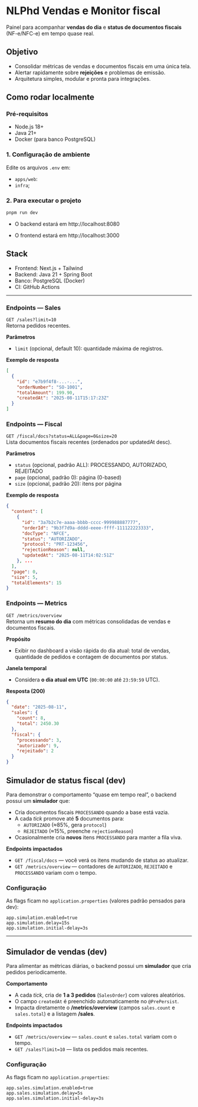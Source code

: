 # NLPhd Vendas e Monitor fiscal

Painel para acompanhar **vendas do dia** e **status de documentos fiscais** (NF-e/NFC-e) em tempo quase real.

## Objetivo
- Consolidar métricas de vendas e documentos fiscais em uma única tela.
- Alertar rapidamente sobre **rejeições** e problemas de emissão.
- Arquitetura simples, modular e pronta para integrações.

## Como rodar localmente

### Pré-requisitos
- Node.js 18+
- Java 21+
- Docker (para banco PostgreSQL)

### 1. Configuração de ambiente
Edite os arquivos `.env` em:
- `apps/web`:
- `infra`;

### 2. Para executar o projeto
```sh
pnpm run dev
```
- O backend estará em http://localhost:8080

- O frontend estará em http://localhost:3000


## Stack
- Frontend: Next.js + Tailwind
- Backend: Java 21 + Spring Boot
- Banco: PostgreSQL (Docker)
- CI: GitHub Actions

----

### Endpoints — Sales
`GET /sales?limit=10`  
Retorna pedidos recentes.

**Parâmetros**
- `limit` (opcional, default 10): quantidade máxima de registros.

**Exemplo de resposta**
```json
[
  {
    "id": "e7b9f4f8-...-...",
    "orderNumber": "SO-1001",
    "totalAmount": 199.90,
    "createdAt": "2025-08-11T15:17:23Z"
  }
]
```

### Endpoints — Fiscal
`GET /fiscal/docs?status=ALL&page=0&size=20`  
Lista documentos fiscais recentes (ordenados por updatedAt desc).

**Parâmetros**
- `status` (opcional, padrão ALL): PROCESSANDO, AUTORIZADO, REJEITADO
- `page` (opcional, padrão 0): página (0-based)
- `size` (opcional, padrão 20): itens por página


**Exemplo de resposta**
```json
{
  "content": [
    {
      "id": "3a7b2c7e-aaaa-bbbb-cccc-999988887777",
      "orderId": "9b3f7d9a-dddd-eeee-ffff-111122223333",
      "docType": "NFCE",
      "status": "AUTORIZADO",
      "protocol": "PRT-123456",
      "rejectionReason": null,
      "updatedAt": "2025-08-11T14:02:51Z"
    }, ...
  ],
  "page": 0,
  "size": 5,
  "totalElements": 15
}
```

### Endpoints — Metrics
`GET /metrics/overview`  
Retorna um **resumo do dia** com métricas consolidadas de vendas e documentos fiscais.

**Propósito**
- Exibir no dashboard a visão rápida do dia atual: total de vendas, quantidade de pedidos e contagem de documentos por status.

**Janela temporal**
- Considera **o dia atual em UTC** (`00:00:00` até `23:59:59` UTC).  

**Resposta (200)**
```json
{
  "date": "2025-08-11",
  "sales": {
    "count": 8,
    "total": 2450.30
  },
  "fiscal": {
    "processando": 3,
    "autorizado": 9,
    "rejeitado": 2
  }
}
```

## Simulador de status fiscal (dev)

Para demonstrar o comportamento “quase em tempo real”, o backend possui um **simulador** que:
- Cria documentos fiscais `PROCESSANDO` quando a base está vazia.
- A cada *tick* promove até **5** documentos para:
  - `AUTORIZADO` (≈85%, gera `protocol`)
  - `REJEITADO` (≈15%, preenche `rejectionReason`)
- Ocasionalmente cria **novos** itens `PROCESSANDO` para manter a fila viva.

**Endpoints impactados**
- `GET /fiscal/docs` — você verá os itens mudando de status ao atualizar.
- `GET /metrics/overview` — contadores de `AUTORIZADO`, `REJEITADO` e `PROCESSANDO` variam com o tempo.

### Configuração
As flags ficam no `application.properties` (valores padrão pensados para dev):
```properties
app.simulation.enabled=true
app.simulation.delay=15s
app.simulation.initial-delay=3s
```
----

## Simulador de vendas (dev)

Para alimentar as métricas diárias, o backend possui um **simulador** que cria pedidos periodicamente.

**Comportamento**
- A cada *tick*, cria de **1 a 3 pedidos** (`SalesOrder`) com valores aleatórios.
- O campo `createdAt` é preenchido automaticamente no `@PrePersist`.
- Impacta diretamente o **/metrics/overview** (campos `sales.count` e `sales.total`) e a listagem **/sales**.

**Endpoints impactados**
- `GET /metrics/overview` — `sales.count` e `sales.total` variam com o tempo.
- `GET /sales?limit=10` — lista os pedidos mais recentes.

### Configuração
As flags ficam no `application.properties`:
```properties
app.sales.simulation.enabled=true
app.sales.simulation.delay=5s
app.sales.simulation.initial-delay=3s